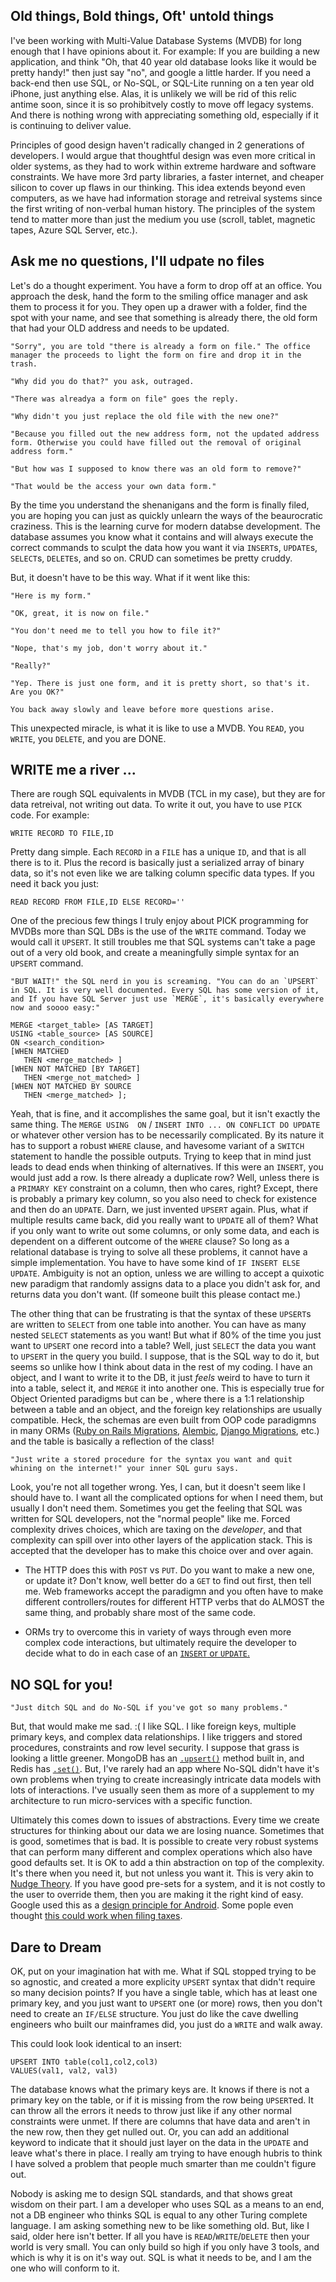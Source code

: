 
## Old things, Bold things, Oft' untold things

I've been working with Multi-Value Database Systems (MVDB) for long enough that I have opinions about it. For example: If you are building a new application, and think "Oh, that 40 year old database looks like it would be pretty handy!" then just say "no", and google a little harder. If you need a back-end then use SQL, or No-SQL, or SQL-Lite running on a ten year old iPhone, just anything else. Alas, it is unlikely we will be rid of this relic antime soon, since it is so prohibitvely costly to move off legacy systems. And there is nothing wrong with appreciating something old, especially if it is continuing to deliver value.

Principles of good design haven't radically changed in 2 generations of developers. I would argue that thoughtful design was even more critical in older systems, as they had to work within extreme hardware and software constraints. We have more 3rd party libraries, a faster internet, and cheaper silicon to cover up flaws in our thinking. This idea extends beyond even computers, as we have had information storage and retreival systems since the first writing of non-verbal human history. The principles of the system tend to matter more than just the medium you use (scroll, tablet, magnetic tapes, Azure SQL Server, etc.).

## Ask me no questions, I'll udpate no files

Let's do a thought experiment. You have a form to drop off at an office. You approach the desk, hand the form to the smiling office manager and ask them to process it for you. They open up a drawer with a folder, find the spot with your name, and see that something is already there, the old form that had your OLD address and needs to be updated. 

```
"Sorry", you are told "there is already a form on file." The office manager the proceeds to light the form on fire and drop it in the trash. 

"Why did you do that?" you ask, outraged. 

"There was alreadya a form on file" goes the reply. 

"Why didn't you just replace the old file with the new one?" 

"Because you filled out the new address form, not the updated address form. Otherwise you could have filled out the removal of original address form." 

"But how was I supposed to know there was an old form to remove?" 

"That would be the access your own data form." 
```

By the time you understand the shenanigans and the form is finally filed, you are hoping you can just as quickly unlearn the ways of the beaurocratic craziness. This is the learning curve for modern databse development. The database assumes you know what it contains and will always execute the correct commands to sculpt the data how you want it via `INSERT`s, `UPDATE`s, `SELECT`s, `DELETE`s, and so on. CRUD can sometimes be pretty cruddy. 

But, it doesn't have to be this way. What if it went like this:

```
"Here is my form."

"OK, great, it is now on file."

"You don't need me to tell you how to file it?"

"Nope, that's my job, don't worry about it."

"Really?"

"Yep. There is just one form, and it is pretty short, so that's it. Are you OK?"

You back away slowly and leave before more questions arise.

```

This unexpected miracle, is what it is like to use a MVDB. You `READ`, you `WRITE`, you `DELETE`, and you are DONE.

## WRITE me a river ...

There are rough SQL equivalents in MVDB (TCL in my case), but they are for data retreival, not writing out data. To write it out, you have to use `PICK` code. For example: 

```
WRITE RECORD TO FILE,ID
```
Pretty dang simple. Each `RECORD` in a `FILE` has a unique `ID`, and that is all there is to it. Plus the record is basically just a serialized array of binary data, so it's not even like we are talking column specific data types. If you need it back you just:

```
READ RECORD FROM FILE,ID ELSE RECORD=''
```

One of the precious few things I truly enjoy about PICK programming for MVDBs more than SQL DBs is the use of the `WRITE` command. Today we would call it `UPSERT`. It still troubles me that SQL systems can't take a page out of a very old book, and create a meaningfully simple syntax for an `UPSERT` command. 

```"BUT WAIT!" the SQL nerd in you is screaming. "You can do an `UPSERT` in SQL. It is very well documented. Every SQL has some version of it, and If you have SQL Server just use `MERGE`, it's basically everywhere now and soooo easy:"```
```
MERGE <target_table> [AS TARGET]
USING <table_source> [AS SOURCE]
ON <search_condition>
[WHEN MATCHED 
   THEN <merge_matched> ]
[WHEN NOT MATCHED [BY TARGET]
   THEN <merge_not_matched> ]
[WHEN NOT MATCHED BY SOURCE
   THEN <merge_matched> ];
```
 
 Yeah, that is fine, and it accomplishes the same goal, but it isn't exactly the same thing. The `MERGE USING  ON` / `INSERT INTO ... ON CONFLICT DO UPDATE` or whatever other version has to be necessarily complicated. By its nature it has to support a  robust `WHERE` clause, and havesome variant of a `SWITCH` statement to handle the possible outputs. Trying to keep that in mind just leads to dead ends when thinking of alternatives. If this were an `INSERT`, you would just add a row. Is there already a duplicate row? Well, unless there is a `PRIMARY KEY` constraint on a column, then who cares, right? Except, there is probably a primary key column, so you also need to check for existence and then do an `UDPATE`. Darn, we just invented `UPSERT` again. Plus, what if multiple results came back, did you really want to `UPDATE` all of them? What if you only want to write out some columns, or only some data, and each is dependent on a different outcome of the `WHERE` clause? So long as a relational database is trying to solve all these problems, it cannot have a simple implementation. You have to have some kind of `IF INSERT ELSE UPDATE`. Ambiguity is not an option, unless we are willing to accept a quixotic new paradigm that randomly assigns data to a place you didn't ask for, and returns data you don't want. (If someone built this please contact me.)
 
The other thing that can be frustrating is that the syntax of these `UPSERT`s are written to `SELECT` from one table into another. You can have as many nested `SELECT` statements as you want! But what if 80% of the time you just want to `UPSERT` one record into a table? Well, just `SELECT` the data you want to `UPSERT` in the query you build. I suppose, that is the SQL way to do it, but seems so unlike how I think about data in the rest of my coding. I have an object, and I want to write it to the DB, it just *feels* weird to have to turn it into a table, select it, and `MERGE` it into another one. This is especially true for Object Oriented paradigms but can be , where there is a 1:1 relationship between a table and an object, and the foreign key relationships are usually compatible. Heck, the schemas are even built from OOP code paradigmns in many ORMs ([Ruby on Rails Migrations](https://guides.rubyonrails.org/active_record_migrations.html), [Alembic](https://alembic.sqlalchemy.org/en/latest/tutorial.html), [Django Migrations](https://docs.djangoproject.com/en/3.0/topics/migrations/ ), etc.) and the table is basically a reflection of the class!
 

```"Just write a stored procedure for the syntax you want and quit whining on the internet!" your inner SQL guru says.```

Look, you're not all together wrong. Yes, I can, but it doesn't seem like I should have to. I want all the complicated options for when I need them, but usually I don't need them. Sometimes you get the feeling that SQL was written for SQL developers, not the "normal people" like me. Forced complexity drives choices, which are taxing on the *developer*, and that complexity can spill over into other layers of the application stack. This is accepted that the developer has to make this choice over and over again. 
 
 - The HTTP does this with `POST` vs `PUT`. Do you want to make a new one, or update it? Don't know, well better do a `GET` to find out first, then tell me. Web frameworks accept the paradigmn and you often have to make different controllers/routes for different HTTP verbs that do ALMOST the same thing, and probably share most of the same code.
 
 - ORMs try to overcome this in variety of ways through even more complex code interactions, but ultimately require the developer to decide what to do in each case of an [`INSERT` or `UPDATE`.](https://stackoverflow.com/questions/41724658/how-to-do-a-proper-upsert-using-sqlalchemy-on-postgresql)
 
 ## NO SQL for you!
 
```"Just ditch SQL and do No-SQL if you've got so many problems."```

But, that would make me sad. :( I like SQL. I like foreign keys, multiple primary keys, and complex data relationships. I like triggers and stored procedures, constraints and row level security. I suppose that grass is looking a little greener. MongoDB has an [`.upsert()`](https://docs.mongodb.com/manual/reference/method/Bulk.find.upsert/) method built in, and Redis has [`.set()`](https://redis.io/commands/set). But, I've rarely had an app where No-SQL didn't have it's own problems when trying to create increasingly intricate data models with lots of interactions. I've usually seen them as more of a supplement to my architecture to run micro-services with a specific function.

Ultimately this comes down to issues of abstractions. Every time we create structures for thinking about our data we are losing nuance. Sometimes that is good, sometimes that is bad. It is possible to create very robust systems that can perform many different and complex operations which also have good defaults set. It is OK to add a thin abstraction on top of the complexity. It's there when you need it, but not unless you want it. This is very akin to [Nudge Theory](https://en.wikipedia.org/wiki/Nudge_theory). If you have good pre-sets for a system, and it is not costly to the user to override them, then you are making it the right kind of easy. Google used this as a [design principle for Android](https://stackoverflow.com/questions/27707609/is-it-common-practice-to-ask-users-whether-they-wish-to-receive-push-notificatio). Some pople even thought [this could work when filing taxes](https://www.propublica.org/article/congress-is-about-to-ban-the-government-from-offering-free-online-tax-filing-thank-turbotax). 

## Dare to Dream

OK, put on your imagination hat with me. What if SQL stopped trying to be so agnostic, and created a more explicity `UPSERT` syntax that didn't require so many decision points? If you have a single table, which has at least one primary key, and you just want to `UPSERT` one (or more) rows, then you don't need to create an `IF/ELSE` structure. You just do like the cave dwelling engineers who built our mainframes did, you just do a `WRITE` and walk away.

This could look look identical to an insert:

```
UPSERT INTO table(col1,col2,col3)
VALUES(val1, val2, val3)
```

The database knows what the primary keys are. It knows if there is not a primary key on the table, or if it is missing from the row being `UPSERT`ed. It can throw all the errors it needs to throw just like if any other normal constraints were unmet. If there are columns that have data and aren't in the new row, then they get nulled out. Or, you can add an additional keyword to indicate that it should just layer on the data in the `UPDATE` and leave what's there in place. I really am trying to have enough hubris to think I have solved a problem that people much smarter than me couldn't figure out.

Nobody is asking me to design SQL standards, and that shows great wisdom on their part. I am a developer who uses SQL as a means to an end, not a DB engineer who thinks SQL is equal to any other Turing complete language. I am asking something new to be like something old. But, like I said, older here isn't better. If all you have is `READ`/`WRITE`/`DELETE` then your world is very small. You can only build so high if you only have 3 tools, and which is why it is on it's way out. SQL is what it needs to be, and I am the one who will conform to it. 



